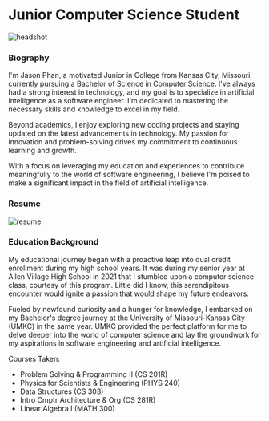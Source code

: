 # Junior Computer Science Student

![headshot](https://github.com/JasonPhan1/JasonPhan1.github.io/assets/98352769/797254bc-f5b6-4611-832a-0841b6474f46)

### Biography
I'm Jason Phan, a motivated Junior in College from Kansas City, Missouri, currently pursuing a Bachelor of Science in Computer Science. I've always had a strong interest in technology, and my goal is to specialize in artificial intelligence as a software engineer. I'm dedicated to mastering the necessary skills and knowledge to excel in my field.

Beyond academics, I enjoy exploring new coding projects and staying updated on the latest advancements in technology. My passion for innovation and problem-solving drives my commitment to continuous learning and growth.

With a focus on leveraging my education and experiences to contribute meaningfully to the world of software engineering, I believe I'm poised to make a significant impact in the field of artificial intelligence.

### Resume
![resume](https://github.com/JasonPhan1/JasonPhan1.github.io/assets/98352769/d3869ec9-1aba-40db-a3d2-338f6a33e816)

### Education Background
My educational journey began with a proactive leap into dual credit enrollment during my high school years. It was during my senior year at Allen Village High School in 2021 that I stumbled upon a computer science class, courtesy of this program. Little did I know, this serendipitous encounter would ignite a passion that would shape my future endeavors.

Fueled by newfound curiosity and a hunger for knowledge, I embarked on my Bachelor's degree journey at the University of Missouri-Kansas City (UMKC) in the same year. UMKC provided the perfect platform for me to delve deeper into the world of computer science and lay the groundwork for my aspirations in software engineering and artificial intelligence.

Courses Taken:
- Problem Solving & Programming II (CS 201R)
- Physics for Scientists & Engineering (PHYS 240)
- Data Structures (CS 303)
- Intro Cmptr Architecture & Org (CS 281R)
- Linear Algebra I (MATH 300)
